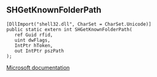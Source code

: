 ## SHGetKnownFolderPath

```
[DllImport("shell32.dll", CharSet = CharSet.Unicode)]
public static extern int SHGetKnownFolderPath(
   ref Guid rfid,
   uint dwFlags,
   IntPtr hToken,
   out IntPtr pszPath
);
```

[Microsoft documentation](https://docs.microsoft.com/en-us/windows/win32/api/shlobj_core/nf-shlobj_core-shgetknownfolderpath)

